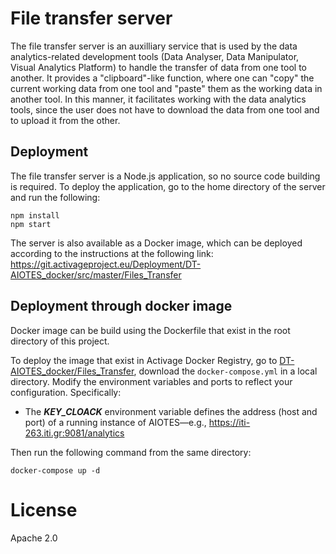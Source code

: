 # File transfer server
The file transfer server is an auxilliary service that is used by the data analytics-related development tools (Data Analyser, Data Manipulator, Visual Analytics Platform) to handle the transfer of data from one tool to another. It provides a "clipboard"-like function, where one can "copy" the current working data from one tool and "paste" them as the working data in another tool. In this manner, it facilitates working with the data analytics tools, since the user does not have to download the data from one tool and to upload it from the other.

## Deployment
The file transfer server is a Node.js application, so no source code building is required. To deploy the application, go to the home directory of the server and run the following:

```
npm install
npm start
```
The server is also available as a Docker image, which can be deployed according to the instructions at the following link: https://git.activageproject.eu/Deployment/DT-AIOTES_docker/src/master/Files_Transfer

## Deployment through docker image

Docker image can be build using the Dockerfile that exist in the root directory of this project.

To deploy the image that exist in Activage Docker Registry, go to [DT-AIOTES_docker/Files_Transfer](https://git.activageproject.eu/Deployment/DT-AIOTES_docker/src/master/Files_Transfer), download the `docker-compose.yml` in a local directory. Modify the environment variables and ports to reflect your configuration. Specifically:

* The ***KEY_CLOACK*** environment variable defines the address (host and port) of a running instance of AIOTES—e.g., https://iti-263.iti.gr:9081/analytics

Then run the following command from the same directory:

```
docker-compose up -d
```
# License

Apache 2.0